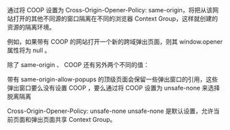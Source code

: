 通过将 COOP 设置为 Cross-Origin-Opener-Policy: same-origin，将把从该网站打开的其他不同源的窗口隔离在不同的浏览器 Context Group，这样就创建的资源的隔离环境。

例如，如果带有 COOP 的网站打开一个新的跨域弹出页面，则其 window.opener 属性将为 null 。

除了 same-origin 、 COOP 还有另外两个不同的值：

带有 same-origin-allow-popups 的顶级页面会保留一些弹出窗口的引用，这些弹出窗口要么没有设置 COOP ，要么通过将 COOP 设置为 unsafe-none 来选择脱离隔离

Cross-Origin-Opener-Policy: unsafe-none
unsafe-none 是默认设置，允许当前页面和弹出页面共享 Context Group。
